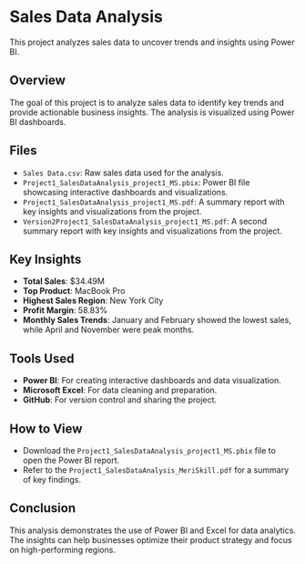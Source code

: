 # Sales Data Analysis

This project analyzes sales data to uncover trends and insights using Power BI.

## Overview
The goal of this project is to analyze sales data to identify key trends and provide actionable business insights. The analysis is visualized using Power BI dashboards.

## Files
- `Sales Data.csv`: Raw sales data used for the analysis.
- `Project1_SalesDataAnalysis_project1_MS.pbix`: Power BI file showcasing interactive dashboards and visualizations.
- `Project1_SalesDataAnalysis_project1_MS.pdf`: A summary report with key insights and visualizations from the project.
- `Version2Project1_SalesDataAnalysis_project1_MS.pdf`: A second summary report with key insights and visualizations from the project.

## Key Insights
- **Total Sales**: $34.49M
- **Top Product**: MacBook Pro
- **Highest Sales Region**: New York City
- **Profit Margin**: 58.83%
- **Monthly Sales Trends**: January and February showed the lowest sales, while April and November were peak months.

## Tools Used
- **Power BI**: For creating interactive dashboards and data visualization.
- **Microsoft Excel**: For data cleaning and preparation.
- **GitHub**: For version control and sharing the project.

## How to View
- Download the `Project1_SalesDataAnalysis_project1_MS.pbix` file to open the Power BI report.
- Refer to the `Project1_SalesDataAnalysis_MeriSkill.pdf` for a summary of key findings.

## Conclusion
This analysis demonstrates the use of Power BI and Excel for data analytics. The insights can help businesses optimize their product strategy and focus on high-performing regions.